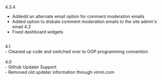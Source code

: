 4.3.4
- Addedd an alternate email option for comment moderation emails
- Added option to disbale comment moderation emails to the site admin's email
4.2
- Fixed dashboard widgets<br />
<br />
4.1<br />
- Cleaned up code and switched over to OOP programming convention<br />
<br />
4.0<br />
- Github Updater Support<br />
- Removed old updater information through vimm.com<br />